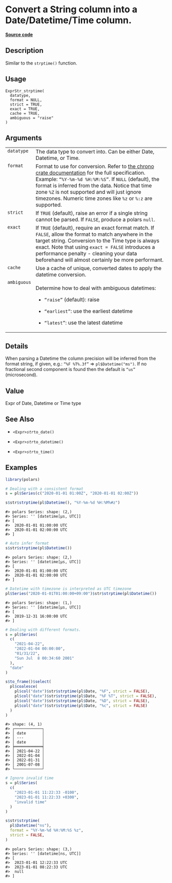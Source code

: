 

# Convert a String column into a Date/Datetime/Time column.

[**Source code**](https://github.com/pola-rs/r-polars/tree/mkdocs-matrial-search-preview/R/expr__string.R#L87)

## Description

Similar to the <code>strptime()</code> function.

## Usage

<pre><code class='language-R'>ExprStr_strptime(
  datatype,
  format = NULL,
  strict = TRUE,
  exact = TRUE,
  cache = TRUE,
  ambiguous = "raise"
)
</code></pre>

## Arguments

<table>
<tr>
<td style="white-space: nowrap; font-family: monospace; vertical-align: top">
<code id="ExprStr_strptime_:_datatype">datatype</code>
</td>
<td>
The data type to convert into. Can be either Date, Datetime, or Time.
</td>
</tr>
<tr>
<td style="white-space: nowrap; font-family: monospace; vertical-align: top">
<code id="ExprStr_strptime_:_format">format</code>
</td>
<td>
Format to use for conversion. Refer to
<a href="https://docs.rs/chrono/latest/chrono/format/strftime/index.html">the
chrono crate documentation</a> for the full specification. Example:
<code>“%Y-%m-%d %H:%M:%S”</code>. If <code>NULL</code> (default), the
format is inferred from the data. Notice that time zone
<code style="white-space: pre;">%Z</code> is not supported and will just
ignore timezones. Numeric time zones like
<code style="white-space: pre;">%z</code> or
<code style="white-space: pre;">%:z</code> are supported.
</td>
</tr>
<tr>
<td style="white-space: nowrap; font-family: monospace; vertical-align: top">
<code id="ExprStr_strptime_:_strict">strict</code>
</td>
<td>
If <code>TRUE</code> (default), raise an error if a single string cannot
be parsed. If <code>FALSE</code>, produce a polars <code>null</code>.
</td>
</tr>
<tr>
<td style="white-space: nowrap; font-family: monospace; vertical-align: top">
<code id="ExprStr_strptime_:_exact">exact</code>
</td>
<td>
If <code>TRUE</code> (default), require an exact format match. If
<code>FALSE</code>, allow the format to match anywhere in the target
string. Conversion to the Time type is always exact. Note that using
<code>exact = FALSE</code> introduces a performance penalty - cleaning
your data beforehand will almost certainly be more performant.
</td>
</tr>
<tr>
<td style="white-space: nowrap; font-family: monospace; vertical-align: top">
<code id="ExprStr_strptime_:_cache">cache</code>
</td>
<td>
Use a cache of unique, converted dates to apply the datetime conversion.
</td>
</tr>
<tr>
<td style="white-space: nowrap; font-family: monospace; vertical-align: top">
<code id="ExprStr_strptime_:_ambiguous">ambiguous</code>
</td>
<td>

Determine how to deal with ambiguous datetimes:

<ul>
<li>

<code>“raise”</code> (default): raise

</li>
<li>

<code>“earliest”</code>: use the earliest datetime

</li>
<li>

<code>“latest”</code>: use the latest datetime

</li>
</ul>
</td>
</tr>
</table>

## Details

When parsing a Datetime the column precision will be inferred from the
format string, if given, e.g.: <code>“%F %T%.3f”</code> =\>
<code>pl$Datetime("ms")</code>. If no fractional second component is
found then the default is <code>“us”</code> (microsecond).

## Value

Expr of Date, Datetime or Time type

## See Also

<ul>
<li>

<code>\<Expr\>$str$to_date()</code>

</li>
<li>

<code>\<Expr\>$str$to_datetime()</code>

</li>
<li>

<code>\<Expr\>$str$to_time()</code>

</li>
</ul>

## Examples

``` r
library(polars)

# Dealing with a consistent format
s = pl$Series(c("2020-01-01 01:00Z", "2020-01-01 02:00Z"))

s$str$strptime(pl$Datetime(), "%Y-%m-%d %H:%M%#z")
```

    #> polars Series: shape: (2,)
    #> Series: '' [datetime[μs, UTC]]
    #> [
    #>  2020-01-01 01:00:00 UTC
    #>  2020-01-01 02:00:00 UTC
    #> ]

``` r
# Auto infer format
s$str$strptime(pl$Datetime())
```

    #> polars Series: shape: (2,)
    #> Series: '' [datetime[μs, UTC]]
    #> [
    #>  2020-01-01 01:00:00 UTC
    #>  2020-01-01 02:00:00 UTC
    #> ]

``` r
# Datetime with timezone is interpreted as UTC timezone
pl$Series("2020-01-01T01:00:00+09:00")$str$strptime(pl$Datetime())
```

    #> polars Series: shape: (1,)
    #> Series: '' [datetime[μs, UTC]]
    #> [
    #>  2019-12-31 16:00:00 UTC
    #> ]

``` r
# Dealing with different formats.
s = pl$Series(
  c(
    "2021-04-22",
    "2022-01-04 00:00:00",
    "01/31/22",
    "Sun Jul  8 00:34:60 2001"
  ),
  "date"
)

s$to_frame()$select(
  pl$coalesce(
    pl$col("date")$str$strptime(pl$Date, "%F", strict = FALSE),
    pl$col("date")$str$strptime(pl$Date, "%F %T", strict = FALSE),
    pl$col("date")$str$strptime(pl$Date, "%D", strict = FALSE),
    pl$col("date")$str$strptime(pl$Date, "%c", strict = FALSE)
  )
)
```

    #> shape: (4, 1)
    #> ┌────────────┐
    #> │ date       │
    #> │ ---        │
    #> │ date       │
    #> ╞════════════╡
    #> │ 2021-04-22 │
    #> │ 2022-01-04 │
    #> │ 2022-01-31 │
    #> │ 2001-07-08 │
    #> └────────────┘

``` r
# Ignore invalid time
s = pl$Series(
  c(
    "2023-01-01 11:22:33 -0100",
    "2023-01-01 11:22:33 +0300",
    "invalid time"
  )
)

s$str$strptime(
  pl$Datetime("ns"),
  format = "%Y-%m-%d %H:%M:%S %z",
  strict = FALSE,
)
```

    #> polars Series: shape: (3,)
    #> Series: '' [datetime[ns, UTC]]
    #> [
    #>  2023-01-01 12:22:33 UTC
    #>  2023-01-01 08:22:33 UTC
    #>  null
    #> ]
